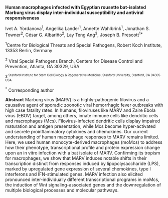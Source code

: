 **Human macrophages infected with Egyptian rousette bat-isolated Marburg virus display inter-individual susceptibility and antiviral responsiveness**

Ivet A. Yordanova<sup>1</sup>, Angelika Lander<sup>1</sup>, Annette Wahlbrink<sup>1</sup>, Jonathan S. Towner<sup>2</sup>, César G. Albariño<sup>2</sup>, Lay Teng Ang<sup>3</sup>, Joseph B. Prescott<sup>1*</sup>

<sup>1</sup>Centre for Biological Threats and Special Pathogens, Robert Koch Institute, 13353 Berlin, Germany

<sup>2</sup> Viral Special Pathogens Branch, Centers for Disease Control and Prevention, Atlanta, GA 30329, USA

<sup>3<sup> Stanford Institute for Stem Cell Biology & Regenerative Medicine, Stanford University, Stanford, CA 94305 USA

<sup>*</sup> Corresponding author


**Abstract**
Marburg virus (MARV) is a highly-pathogenic filovirus and a causative agent of sporadic zoonotic viral hemorrhagic fever outbreaks with high case fatality rates. In humans, filoviruses like MARV and Zaire Ebola virus (EBOV) target, among others, innate immune cells like dendritic cells and macrophages (Mcs). Filovirus-infected dendritic cells display impaired maturation and antigen presentation, while Mcs become hyper-activated and secrete proinflammatory cytokines and chemokines. Our current understanding of human macrophage responses to MARV remains limited. Here, we used human monocyte-derived macrophages (moMcs) to address how their phenotype, transcriptional profile and protein expression change upon an in vitro infection with a bat isolate of MARV. Confirming its tropism for macrophages, we show that MARV induces notable shifts in their transcription distinct from responses induced by lipopolysaccharide (LPS), marked by upregulated gene expression of several chemokines, type I interferons and IFN-stimulated genes. MARV infection also elicited pronounced inter-individually different transcriptional programs in moMcs, the induction of Wnt signaling-associated genes and the downregulation of multiple biological processes and molecular pathways.
